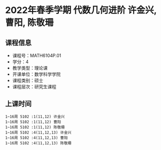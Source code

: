 # 2022年春季学期 代数几何进阶 许金兴, 曹阳, 陈敬珊






## 课程信息

- 课程号：MATH6104P.01
- 学分：4
- 教学类型：理论课
- 开课单位：数学科学学院
- 课程类别：硕士
- 课程层次：研究生课程

## 上课时间

```
1~16周 5102 :1(11,12) 许金兴
1~16周 5102 :1(11,12) 曹阳
1~16周 5102 :1(11,12) 陈敬珊
1~16周 5102 :4(11,12,13) 许金兴
1~16周 5102 :4(11,12,13) 曹阳
1~16周 5102 :4(11,12,13) 陈敬珊
```

